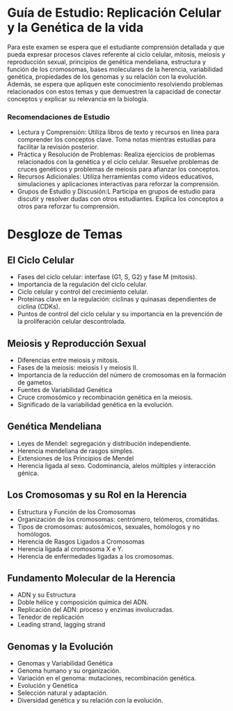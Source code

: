 # Guía de Estudio:  Replicación Celular y la Genética de la vida
Para este examen se espera que el estudiante comprensión detallada y que pueda expresar procesos claves referente al ciclo celular, mitosis, meiosis y reproducción sexual, principios de genética mendeliana, estructura y función de los cromosomas, bases moleculares de la herencia, variabilidad genética, propiedades de los genomas y su relación con la evolución. Además, se espera que apliquen este conocimiento resolviendo problemas relacionados con estos temas y que demuestren la capacidad de conectar conceptos y explicar su relevancia en la biología.

### Recomendaciones de Estudio
- Lectura y Comprensión: Utiliza libros de texto y recursos en línea para comprender los conceptos clave. Toma notas mientras estudias para facilitar la revisión posterior.
- Práctica y Resolución de Problemas: Realiza ejercicios de problemas relacionados con la genética y el ciclo celular. Resuelve problemas de cruces genéticos y problemas de meiosis para afianzar los conceptos.
- Recursos Adicionales: Utiliza herramientas como videos educativos, simulaciones y aplicaciones interactivas para reforzar la comprensión.
- Grupos de Estudio y Discusión:L Participa en grupos de estudio para discutir y resolver dudas con otros estudiantes. Explica los conceptos a otros para reforzar tu comprensión.

# Desgloze de Temas
## El Ciclo Celular
- Fases del ciclo celular: interfase (G1, S, G2) y fase M (mitosis).
- Importancia de la regulación del ciclo celular.
- Ciclo celular y control del crecimiento celular.
- Proteínas clave en la regulación: ciclinas y quinasas dependientes de ciclina (CDKs).
- Puntos de control del ciclo celular y su importancia en la prevención de la proliferación celular descontrolada.

## Meiosis y Reproducción Sexual
- Diferencias entre meiosis y mitosis.
- Fases de la meiosis: meiosis I y meiosis II.
- Importancia de la reducción del número de cromosomas en la formación de gametos.
- Fuentes de  Variabilidad Genética
- Cruce cromosómico y recombinación genética en la meiosis.
- Significado de la variabilidad genética en la evolución.

## Genética Mendeliana
- Leyes de Mendel: segregación y distribución independiente.
- Herencia mendeliana de rasgos simples.
- Extensiones de los Principios de Mendel
- Herencia ligada al sexo.
Codominancia, alelos múltiples y interacción génica.

## Los Cromosomas y su Rol en la Herencia
- Estructura y Función de los Cromosomas
- Organización de los cromosomas: centrómero, telómeros, cromátidas.
- Tipos de cromosomas: autosómicos, sexuales, homólogos y no homólogos.
- Herencia de Rasgos Ligados a Cromosomas
- Herencia ligada al cromosoma X e Y.
- Herencia de enfermedades ligadas a los cromosomas.

## Fundamento Molecular de la Herencia
- ADN y su Estructura
- Doble hélice y composición química del ADN.
- Replicación del ADN: proceso y enzimas involucradas.
- Tenedor de replicación
- Leading strand, lagging strand

## Genomas y la Evolución
- Genomas y Variabilidad Genética
- Genoma humano y su organización.
- Variación en el genoma: mutaciones, recombinación genética.
- Evolución y Genética
- Selección natural y adaptación.
- Diversidad genética y su relación con la evolución.